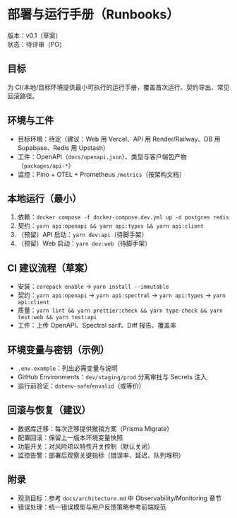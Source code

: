 # 部署与运行手册（Runbooks）

版本：v0.1（草案）  
状态：待评审（PO）

## 目标
为 CI/本地/目标环境提供最小可执行的运行手册，覆盖首次运行、契约导出、常见回滚路径。

## 环境与工件
- 目标环境：待定（建议：Web 用 Vercel、API 用 Render/Railway、DB 用 Supabase、Redis 用 Upstash）
- 工件：OpenAPI（`docs/openapi.json`）、类型与客户端包产物（`packages/api-*`）
- 监控：Pino + OTEL + Prometheus `/metrics`（按架构文档）

## 本地运行（最小）
1. 依赖：`docker compose -f docker-compose.dev.yml up -d postgres redis`
2. 契约：`yarn api:openapi && yarn api:types && yarn api:client`
3. （预留）API 启动：`yarn dev:api`（待脚手架）
4. （预留）Web 启动：`yarn dev:web`（待脚手架）

## CI 建议流程（草案）
- 安装：`corepack enable` → `yarn install --immutable`
- 契约：`yarn api:openapi` → `yarn api:spectral` → `yarn api:types` → `yarn api:client`
- 质量：`yarn lint && yarn prettier:check && yarn type-check && yarn test:web && yarn test:api`
- 工件：上传 OpenAPI、Spectral sarif、Diff 报告、覆盖率

## 环境变量与密钥（示例）
- `.env.example`：列出必需变量与说明
- GitHub Environments：`dev/staging/prod` 分离审批与 Secrets 注入
- 运行前验证：`dotenv-safe`/`envalid`（或等价）

## 回滚与恢复（建议）
- 数据库迁移：每次迁移提供撤销方案（Prisma Migrate）
- 配置回滚：保留上一版本环境变量快照
- 功能开关：对风险项以特性开关控制（默认关闭）
- 监控告警：部署后观察关键指标（错误率、延迟、队列堆积）

## 附录
- 观测目标：参考 `docs/architecture.md` 中 Observability/Monitoring 章节
- 错误处理：统一错误模型与用户反馈策略参考前端规范

